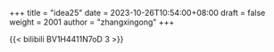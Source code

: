 +++
title = "idea25"
date = 2023-10-26T10:54:00+08:00
draft = false
weight = 2001
author = "zhangxingong"
+++

{{&lt; bilibili BV1H4411N7oD 3 &gt;}}
